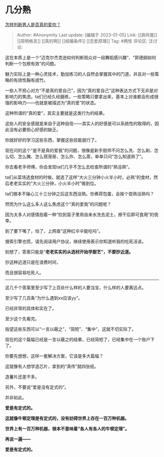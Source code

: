 # 几分熟
[怎样判断男人是否真的爱你？](https://www.zhihu.com/question/27985322/answer/2830144938)

> Author: #Anonymity
> Last update: [编辑于 2023-01-05]
> Link: [[熟鸡蛋]] [[简明格言]] [[真的啊]] [[结婚条件]] [[恋爱原理]]
> Tag: #两性
> 评论区:
> 泛讨论:

这在本质上是一个“迈克尔杰克逊如何判断观众对一段舞蹈感兴趣”、“郭德纲如何判断一个包袱有效”的问题。

魅力实际上是一种心灵技术，勤加练习的人自然会掌握其中的门道，并且对一些策略的有效性胸有成竹。

一些人不担心对方“不是真的爱自己”，因为“真的爱自己”这种表达方式下无非是对影响力的焦虑。ta们已经久经磨练，一些策略只要拿出来，基本上对谁都会形成很强的影响力——也就是被描述为“真的爱”的状态。

这种所谓的“真的爱“，其实主要就是这类行为的结果。

这些人的安全感就是来自于这种自信——其实人的好感是可以系统性的取得的，因此没有必要担心好感的缺乏。

你就好好的学习这些东西，掌握这些技能就行了。

现在问的这个“是不是真的爱我”的问题，很像是新手厨师不问怎么洗、怎么剥、怎么切、怎么腌、怎么搭笼屉、怎么炸、怎么蒸，单单只问“怎么知道熟了”。

你去看老手师傅，你会发现ta们几乎不怎么去检查所谓的“熟没熟”。

ta们从菜场选食材的时候，就选了这样“大火三分钟小火半小时，必熟”的食材，然后老老实实的“大火三分钟，小火半小时”做到位。

ta们根本不操心三十三分钟之后这东西没熟。你煮荷包蛋，会挨个尝熟没熟吗？

然而为什么这么多人这么焦虑这个“真的爱我”的问题呢？

因为太多人对感情抱着一种“捡到篮子里用自来水洗去泥土，擦干后即可食用”的侥幸。

到了要下嘴了，怕了，上网查“这种红伞伞能吃吗”。

搜索引擎也慌，请先阅读用户协议，继续使用表示你知道听我的吃死活该。

别想了，答案只能是“**老老实实的从选材开始学厨艺”，不要抄近道。**

抄这种近道只是在浪费时间，

而且很容易吃死人。

---

这几千个答案里至少写了上百处什么样的人要当宝，什么样的人要离远点。

至少写了几百条“为什么遇到xx应该yy”。

已经非常的具体和实在了。

至少这个先看完。

指望这些东西可以“一言以蔽之”，“简短”、“集中”，这就不切实际了。

现在的这个篇幅已经是一言以蔽之的结果，已经简短了，已经集中在一个账户下了。

你要先想想，这样一套解决方案，它该是多大篇幅？

这就像有人想学造芯片，拿到的“真传”就四张纸。

造薯片还差不多。

另外，不要说“爱是没有定式的”。

并非如此。

**爱是有定式的。**

**这就像牛顿定理是有定式的，没有妨碍世界上存在一百万种机器。**

**世界上有一百万种机器，根本不意味着“各人有各人的牛顿定理”。**

**再说一遍——**

**爱是有定式的。**

